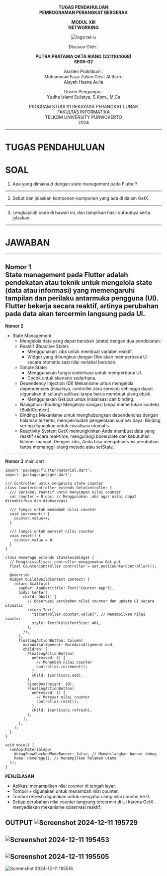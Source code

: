<div align="center">

**TUGAS PENDAHULUAN**  
**PEMROGRAMAN PERANGKAT BERGERAK**

**MODUL XIII**  
**NETWORKING**

![logo tel-u](https://github.com/user-attachments/assets/3a44181d-9c92-47f6-8cf0-87755117fd99)

Disusun Oleh :

**PUTRA PRATAMA OKTA RIANO (2211104068)**  
**SE06-02**

Asisten Praktikum :  
Muhammad Faza Zulian Gesit Al Barru  
Aisyah Hasna Aulia

Dosen Pengampu :  
Yudha Islami Sulistya, S.Kom., M.Cs

PROGRAM STUDI S1 REKAYASA PERANGKAT LUNAK  
FAKULTAS INFORMATIKA  
TELKOM UNIVERSITY PURWOKERTO  
2024

</div>

---

# TUGAS PENDAHULUAN
# SOAL
1. Apa yang dimaksud dengan state management pada Flutter?
---
2. Sebut dan jelaskan komponen-komponen yang ada di dalam GetX.
---
3. Lengkapilah code di bawah ini, dan tampilkan hasil outputnya serta jelaskan.
---
# JAWABAN
---
**Nomor 1**<br>
State management pada Flutter adalah pendekatan atau teknik untuk mengelola state (data atau informasi) yang memengaruhi tampilan dan perilaku antarmuka pengguna (UI). Flutter bekerja secara reaktif, artinya perubahan pada data akan tercermin langsung pada UI.
---
**Nomor 2** <br>
- State Management
    - Mengelola data yang dapat berubah (state) dengan dua pendekatan:
    - Reaktif (Reactive State):
      - Menggunakan .obs untuk membuat variabel reaktif.
      - Widget yang dibungkus dengan Obx akan memperbarui UI secara otomatis saat nilai variabel berubah.
    - Simple State:
      - Menggunakan fungsi sederhana untuk memperbarui UI.
      - Cocok untuk skenario sederhana. <br>
  - Dependency Injection (DI) Mekanisme untuk mengelola dependencies (misalnya, controller atau service) sehingga dapat digunakan di seluruh aplikasi tanpa harus membuat ulang objek. <br>
    - Menggunakan Get.put untuk inisialisasi dan binding. <br>
  - Navigation (Routing) Mengelola navigasi tanpa memerlukan konteks (BuildContext). <br>
  - Bindings Mekanisme untuk menghubungkan dependencies dengan halaman tertentu, mempermudah pengelolaan sumber daya. Binding sering digunakan untuk inisialisasi otomatis. <br>
  - Reactivity System GetX memungkinkan Anda membuat data yang reaktif secara real-time, mengurangi boilerplate dan kebutuhan listener manual. Dengan .obs, Anda bisa mengobservasi perubahan tanpa memanggil ulang metode atau setState. <br>
---
**Nomor 3**
main.dart
```
import 'package:flutter/material.dart';
import 'package:get/get.dart';

/// Controller untuk mengelola state counter
class CounterController extends GetxController {
  /// Variabel reaktif untuk menyimpan nilai counter
  var counter = 0.obs; // Menggunakan .obs agar nilai dapat direaktifkan dan diobservasi

  /// Fungsi untuk menambah nilai counter
  void increment() {
    counter.value++;
  }

  /// Fungsi untuk mereset nilai counter
  void reset() {
    counter.value = 0;
  }
}

class HomePage extends StatelessWidget {
  // Menginisialisasi controller menggunakan Get.put
  final CounterController controller = Get.put(CounterController());

  @override
  Widget build(BuildContext context) {
    return Scaffold(
      appBar: AppBar(title: Text("Counter App")),
      body: Center(
        child: Obx(() {
          // Observasi perubahan nilai counter dan update UI secara otomatis
          return Text(
            "${controller.counter.value}", // Menampilkan nilai counter
            style: TextStyle(fontSize: 48),
          );
        }),
      ),
      floatingActionButton: Column(
        mainAxisAlignment: MainAxisAlignment.end,
        children: [
          FloatingActionButton(
            onPressed: () {
              // Menambah nilai counter
              controller.increment();
            },
            child: Icon(Icons.add),
          ),
          SizedBox(height: 10),
          FloatingActionButton(
            onPressed: () {
              // Mereset nilai counter
              controller.reset();
            },
            child: Icon(Icons.refresh),
          ),
        ],
      ),
    );
  }
}

void main() {
  runApp(MaterialApp(
    debugShowCheckedModeBanner: false, // Menghilangkan banner debug
    home: HomePage(), // Menampilkan halaman utama
  ));
}
```

**PENJELASAN**
- Aplikasi menampilkan nilai counter di tengah layar.
- Tombol + digunakan untuk menambah nilai counter.
- Tombol refresh digunakan untuk mengatur ulang nilai counter ke 0.
- Setiap perubahan nilai counter langsung tercermin di UI karena GetX menyediakan mekanisme observasi reaktif.

**OUTPUT**
![Screenshot 2024-12-11 195729](https://github.com/user-attachments/assets/f0f2b5fd-11af-40f3-8884-6464114c7352)
---
![Screenshot 2024-12-11 195453](https://github.com/user-attachments/assets/d69fd1c5-b595-4354-bf0c-6c33e5c4bf86)
---
![Screenshot 2024-12-11 195505](https://github.com/user-attachments/assets/4f3a7be6-2395-41b1-865a-d25a337b3abc)
---
![Screenshot 2024-12-11 195516](https://github.com/user-attachments/assets/3f7b3061-9322-4e18-9bc8-4c27c90db665)

